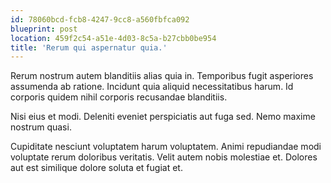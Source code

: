 ```yaml
---
id: 78060bcd-fcb8-4247-9cc8-a560fbfca092
blueprint: post
location: 459f2c54-a51e-4d03-8c5a-b27cbb0be954
title: 'Rerum qui aspernatur quia.'
---
```

Rerum nostrum autem blanditiis alias quia in. Temporibus fugit asperiores assumenda ab ratione. Incidunt quia aliquid necessitatibus harum. Id corporis quidem nihil corporis recusandae blanditiis.

Nisi eius et modi. Deleniti eveniet perspiciatis aut fuga sed. Nemo maxime nostrum quasi.

Cupiditate nesciunt voluptatem harum voluptatem. Animi repudiandae modi voluptate rerum doloribus veritatis. Velit autem nobis molestiae et. Dolores aut est similique dolore soluta et fugiat et.
